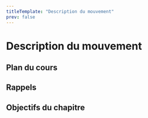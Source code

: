 ```yaml
---
titleTemplate: "Description du mouvement"
prev: false
---
```


# Description du mouvement

## Plan du cours

## Rappels

## Objectifs du chapitre
